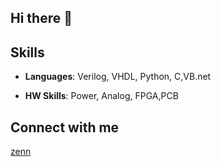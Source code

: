 ## Hi there 👋
## Skills
- **Languages**: Verilog, VHDL, Python, C,VB.net

- **HW Skills**: Power, Analog, FPGA,PCB
## Connect with me
[zenn](https://zenn.dev/y_suyama)
